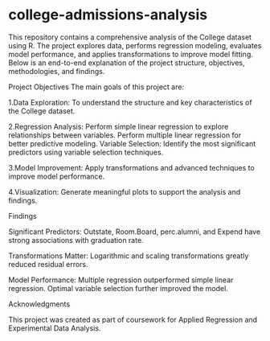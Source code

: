 # college-admissions-analysis
This repository contains a comprehensive analysis of the College dataset using R. The project explores data, performs regression modeling, evaluates model performance, and applies transformations to improve model fitting. Below is an end-to-end explanation of the project structure, objectives, methodologies, and findings.

Project Objectives
The main goals of this project are:

1.Data Exploration: To understand the structure and key characteristics of the College dataset.

2.Regression Analysis: Perform simple linear regression to explore relationships between variables.
                       Perform multiple linear regression for better predictive modeling.
                       Variable Selection: Identify the most significant predictors using variable selection techniques.

3.Model Improvement: Apply transformations and advanced techniques to improve model performance.

4.Visualization: Generate meaningful plots to support the analysis and findings.

Findings

Significant Predictors: Outstate, Room.Board, perc.alumni, and Expend have strong associations with graduation rate.

Transformations Matter: Logarithmic and scaling transformations greatly reduced residual errors.

Model Performance: Multiple regression outperformed simple linear regression.
                   Optimal variable selection further improved the model.

Acknowledgments

This project was created as part of coursework for Applied Regression and Experimental Data Analysis.
